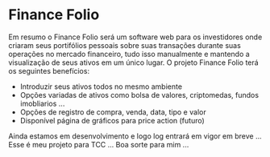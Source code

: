 # Finance Folio

Em resumo o Finance Folio será um software web para os investidores onde criaram seus portifólios pessoais sobre suas transações durante suas operações no mercado financeiro, tudo isso manualmente e mantendo a visualização de seus ativos em um único lugar. O projeto Finance Folio terá os seguintes benefícios: 

- Introduzir seus ativos todos no mesmo ambiente 
- Opções variadas de ativos como bolsa de valores, criptomedas, fundos imobliarios ...
- Opções de registro de compra, venda, data, tipo e valor
- Disponível página de gráficos para price action (futuro)

Ainda estamos em desenvolvimento e logo log entrará em vigor em breve ... 
Esse é meu projeto para TCC ...
Boa sorte para mim ...
